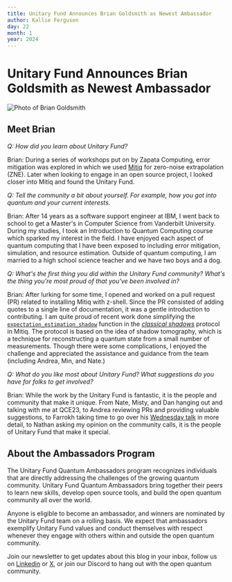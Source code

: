 ```yaml
---
title: Unitary Fund Announces Brian Goldsmith as Newest Ambassador
author: Kallie Ferguson
day: 22
month: 1
year: 2024
---
```


# Unitary Fund Announces Brian Goldsmith as Newest Ambassador

![Photo of Brian Goldsmith](/images/bdg_cropped.jpg)

## Meet Brian

_Q: How did you learn about Unitary Fund?_

Brian: During a series of workshops put on by Zapata Computing, error mitigation was explored in which we used [Mitiq](https://mitiq.readthedocs.io/en/stable/index.html) for zero-noise extrapolation (ZNE). Later when looking to engage in an open source project, I looked closer into Mitiq and found the Unitary Fund.

_Q: Tell the community a bit about yourself. For example, how you got into quantum and your current interests._

Brian: After 14 years as a software support engineer at IBM, I went back to school to get a Master's in Computer Science from Vanderbilt University. During my studies, I took an Introduction to Quantum Computing course which sparked my interest in the field. I have enjoyed each aspect of quantum computing that I have been exposed to including error mitigation, simulation, and resource estimation. Outside of quantum computing, I am married to a high school science teacher and we have two boys and a dog.

_Q: What's the first thing you did within the Unitary Fund community? What's the thing you're most proud of that you've been involved in?_

Brian: After lurking for some time, I opened and worked on a pull request (PR) related to installing Mitiq with z-shell. Since the PR consisted of adding quotes to a single line of documentation, it was a gentle introduction to contributing. I am quite proud of recent work done simplifying the [`expectation_estimation_shadow`](https://mitiq.readthedocs.io/en/stable/apidoc.html#mitiq.shadows.classical_postprocessing.expectation_estimation_shadow) function in the [*classical shadows*](https://mitiq.readthedocs.io/en/stable/guide/shadows.html) protocol in Mitiq. The protocol is based on the idea of shadow tomography, which is a technique for reconstructing a quantum state from a small number of measurements. Though there were some complications, I enjoyed the challenge and appreciated the assistance and guidance from the team (including Andrea, Min, and Nate.)

_Q: What do you like most about Unitary Fund? What suggestions do you have for folks to get involved?_

Brian: While the work by the Unitary Fund is fantastic, it is the people and community that make it unique. From Nate, Misty, and Dan hanging out and talking with me at QCE23, to Andrea reviewing PRs and providing valuable suggestions, to Farrokh taking time to go over his [Wednesday talk](https://github.com/unitaryfund/quantum-wednesday) in more detail, to Nathan asking my opinion on the community calls, it is the people of Unitary Fund that make it special.

## About the Ambassadors Program

The Unitary Fund Quantum Ambassadors program recognizes individuals that are directly addressing the challenges of the growing quantum community. Unitary Fund Quantum Ambassadors bring together their peers to learn new skills, develop open source tools, and build the open quantum community all over the world.

Anyone is eligible to become an ambassador, and winners are nominated by the Unitary Fund team on a rolling basis. We expect that ambassadors exemplify Unitary Fund values and conduct themselves with respect whenever they engage with others within and outside the open quantum community.

Join our newsletter to get updates about this blog in your inbox, follow us on [Linkedin](https://www.linkedin.com/company/unitary-fund) or [X](https://twitter.com/unitaryfund), or join our Discord to hang out with the open quantum community.
